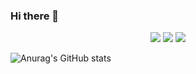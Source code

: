   ### Hi there 👋

<head>
  
</head>

<body>
  	<div align="center">
	  <img src="https://img.shields.io/badge/Java-007396?style=flat&logo=Java&logoColor=white" />
	  <img src="https://img.shields.io/badge/HTML5-E34F26?style=flat&logo=HTML5&logoColor=white" />
	  <img src="https://img.shields.io/badge/CSS3-1572B6?style=flat&logo=CSS3&logoColor=white" /> 
  </div>

  ![Anurag's GitHub stats](https://github-readme-stats.vercel.app/api?username=dlcksgml3685&show_icons=true&theme=radical)
  
</body>

<!--
**Le2Hee/Le2Hee** is a ✨ _special_ ✨ repository because its `README.md` (this file) appears on your GitHub profile.

Here are some ideas to get you started:

- 🔭 I’m currently working on ...
- 🌱 I’m currently learning ...
- 👯 I’m looking to collaborate on ...
- 🤔 I’m looking for help with ...
- 💬 Ask me about ...
- 📫 How to reach me: ...
- 😄 Pronouns: ...
- ⚡ Fun fact: ...
-->

